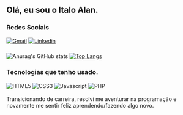 ## Olá, eu sou o Italo Alan.

### Redes Sociais
[![Gmail](https://img.shields.io/badge/Gmail-D14836?style=for-the-badge&logo=gmail&logoColor=white)](mailto:italoalandev@gmail.com)
[![Linkedin](https://img.shields.io/badge/LinkedIn-0077B5?style=for-the-badge&logo=linkedin&logoColor=white)](https://www.linkedin.com/in/italo-alan-dev/)


###
![Anurag's GitHub stats](https://github-readme-stats.vercel.app/api?username=Italo-Alan&show_icons=true&theme=dark)
[![Top Langs](https://github-readme-stats.vercel.app/api/top-langs/?username=Italo-Alan&layout=compact)](https://github.com/anuraghazra/github-readme-stats)

### Tecnologias que tenho usado.
<div>
  <img align="center" alt="HTML5" src="https://img.shields.io/badge/HTML5-E34F26?style=for-the-badge&logo=html5&logoColor=white">
  <img align="center" alt="CSS3" src="https://img.shields.io/badge/CSS3-1572B6?style=for-the-badge&logo=css3&logoColor=white">
  <img align="center" alt="Javascript" src="https://img.shields.io/badge/JavaScript-323330?style=for-the-badge&logo=javascript&logoColor=F7DF1E">
  <img align="center" alt="PHP" src="https://img.shields.io/badge/PHP-777BB4?style=for-the-badge&logo=php&logoColor=white">
</div>
<br>
Transicionando de carreira, resolvi me aventurar na programação e novamente me sentir feliz aprendendo/fazendo algo novo.
